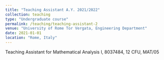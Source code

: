 ```yaml
---
title: "Teaching Assistant A.Y. 2021/2022"
collection: teaching
type: "Undergraduate course"
permalink: /teaching/teaching-assistant-2
venue: "University of Rome Tor Vergata, Engineering Department"
date: 2021-01-01
location: "Rome, Italy"
---
```


Teaching Assistant for Mathematical Analysis I, 8037484, 12 CFU, MAT/05
